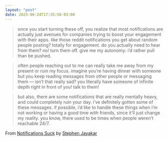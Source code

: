 ```yaml
---
layout: "post"
date: 2023-06-24T17:35:58-03:00
---
```


> once you start turning these off, you realize that most notifications are actually just avenues for companies trying to boost your engagement with their apps. like those reddit notifications you get about random people posting? totally for engagement. do you actually need to hear from them? no! turn them off. give me my autonomy: i’d rather pull than be pushed.

> often people reaching out to me can really take me away from my present or ruin my focus. imagine you’re having dinner with someone but you keep reading messages from other people or messaging them — isn’t that really sad? you literally have someone of infinite depth right in front of you! talk to them!

> but also, there are some notifications that are really mentally heavy, and could completely ruin your day. i’ve definitely gotten some of these messages. if possible, i’d like to handle these things when i’m not working or having a good time with friends, since it’ll just change my reality. you know, there used to be times when people weren’t reachable 24/7. 

From [Notifications Suck](https://medium.com/@stephenjayakar/notifications-suck-6b33495f9e8a) by [Stephen Jayakar](https://medium.com/@stephenjayakar)
